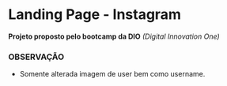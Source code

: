 # Landing Page - Instagram

**Projeto proposto pelo bootcamp da DIO** *(Digital Innovation One)*

### OBSERVAÇÃO

* Somente alterada imagem de user bem como username.
